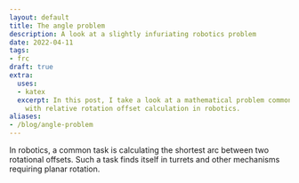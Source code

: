 ```yaml
---
layout: default
title: The angle problem
description: A look at a slightly infuriating robotics problem
date: 2022-04-11
tags:
- frc
draft: true
extra:
  uses:
  - katex
  excerpt: In this post, I take a look at a mathematical problem commonly encountered
    with relative rotation offset calculation in robotics.
aliases:
- /blog/angle-problem
---
```


In robotics, a common task is calculating the shortest arc between two rotational offsets. Such a task finds itself in turrets and other mechanisms requiring planar rotation.

